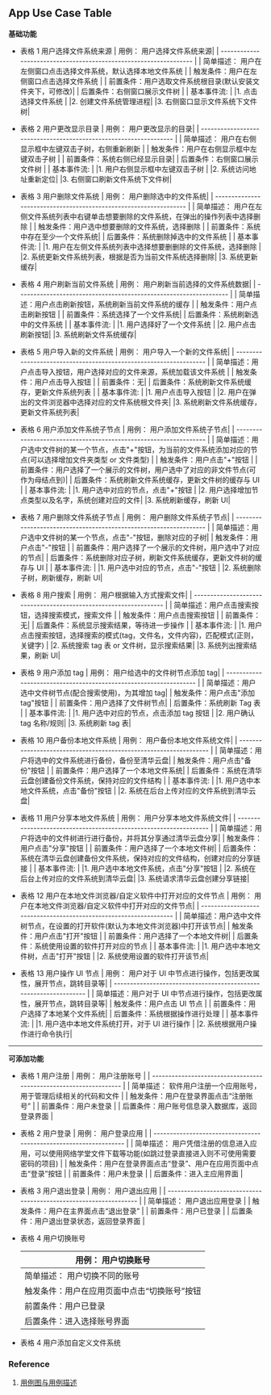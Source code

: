 ## App Use Case Table

**基础功能**

- 表格 1 用户选择文件系统来源
  | 用例： 用户选择文件系统来源|
  | ----------------------------------------------------------------- |
  | 简单描述： 用户在左侧窗口点击选择文件系统，默认选择本地文件系统 |
  | 触发条件：用户在左侧窗口点击选择文件系统 |
  | 前置条件：用户选取文件系统根目录(默认安装文件夹下，可修改)|
  | 后置条件：右侧窗口展示文件树 |
  | 基本事件流: |
  |1. 点击选择文件系统 |
  |2. 创建文件系统管理进程|
  |3. 右侧窗口显示文件系统下文件树|

- 表格 2 用户更改显示目录
  | 用例： 用户更改显示的目录|
  | ----------------------------------------------------------------- |
  | 简单描述： 用户在右侧显示框中左键双击子树，右侧重新刷新 |
  | 触发条件：用户在右侧显示框中左键双击子树 |
  | 前置条件：系统右侧已经显示目录|
  | 后置条件：右侧窗口展示文件树 |
  | 基本事件流: |
  |1. 用户右侧显示框中左键双击子树 |
  |2. 系统访问地址重新定位|
  |3. 右侧窗口刷新文件系统下文件树|

- 表格 3 用户删除文件系统
  | 用例： 用户删除选中的文件系统|
  | ----------------------------------------------------------------- |
  | 简单描述： 用户在左侧文件系统列表中右键单击想要删除的文件系统，在弹出的操作列表中选择删除 |
  | 触发条件：用户选中想要删除的文件系统，选择删除 |
  | 前置条件：系统中存在至少一个文件系统|
  | 后置条件：系统删除掉选中的文件系统 |
  | 基本事件流: |
  |1. 用户在左侧文件系统列表中选择想要删删除的文件系统，选择删除 |
  |2. 系统更新文件系统列表，根据是否为当前文件系统选择删除|
  |3. 系统更新缓存|

- 表格 4 用户刷新当前文件系统
  | 用例： 用户刷新当前选择的文件系统数据|
  | ----------------------------------------------------------------- |
  | 简单描述：用户点击刷新按钮，系统刷新当前文件系统的缓存 |
  | 触发条件：用户点击刷新按钮 |
  | 前置条件：系统选择了一个文件系统|
  | 后置条件：系统刷新选中的文件系统 |
  | 基本事件流: |
  |1. 用户选择好了一个文件系统 |
  |2. 用户点击刷新按钮|
  |3. 系统刷新文件系统缓存|

- 表格 5 用户导入新的文件系统
  | 用例： 用户导入一个新的文件系统|
  | ----------------------------------------------------------------- |
  | 简单描述：用户点击导入按钮，用户选择对应的文件来源，系统加载该文件系统 |
  | 触发条件：用户点击导入按钮 |
  | 前置条件：无|
  | 后置条件：系统刷新文件系统缓存，更新文件系统列表 |
  | 基本事件流: |
  |1. 用户点击导入按钮 |
  |2. 用户在弹出的文件浏览器中选择对应的文件系统根文件夹|
  |3. 系统刷新文件系统缓存，更新文件系统列表|

- 表格 6 用户添加文件系统子节点
  | 用例： 用户添加文件系统子节点|
  | ----------------------------------------------------------------- |
  | 简单描述：用户选中文件树的某一个节点，点击"+"按钮，为当前的文件系统添加对应的节点(可以选择增加文件夹类型 or 文件类型) |
  | 触发条件：用户点击"+"按钮 |
  | 前置条件：用户选择了一个展示的文件树，用户选中了对应的非文件节点(可作为母结点到)|
  | 后置条件：系统刷新文件系统缓存，更新文件树的缓存与 UI |
  | 基本事件流: |
  |1. 用户选中对应的节点，点击"+"按钮 |
  |2. 用户选择增加节点类型以及名字，系统创建对应的文件|
  |3. 系统刷新缓存，刷新 UI|

- 表格 7 用户删除文件系统子节点
  | 用例： 用户删除文件系统子节点|
  | ----------------------------------------------------------------- |
  | 简单描述：用户选中文件树的某一个节点，点击"-"按钮，删除对应的子树|
  | 触发条件：用户点击"-"按钮 |
  | 前置条件：用户选择了一个展示的文件树，用户选中了对应的节点|
  | 后置条件：系统删除对应子树，刷新文件系统缓存，更新文件树的缓存与 UI |
  | 基本事件流: |
  |1. 用户选中对应的节点，点击"-"按钮 |
  |2. 系统删除子树，刷新缓存，刷新 UI|

- 表格 8 用户搜索
  | 用例： 用户根据输入方式搜索文件|
  | ----------------------------------------------------------------- |
  | 简单描述：用户点击搜索按钮，选择搜索模式，搜索文件 |
  | 触发条件：用户点击搜索按钮 |
  | 前置条件：无|
  | 后置条件：系统显示搜索结果，等待进一步操作 |
  | 基本事件流: |
  |1. 用户点击搜索按钮，选择搜索的模式(tag，文件名，文件内容)，匹配模式(正则，关键字) |
  |2. 系统搜索 tag 表 or 文件树，显示搜索结果|
  |3. 系统列出搜索结果，刷新 UI|

- 表格 9 用户添加 tag
  | 用例： 用户给选中的文件树节点添加 tag|
  | ----------------------------------------------------------------- |
  | 简单描述：用户选中文件树节点(配合搜索使用)，为其增加 tag|
  | 触发条件：用户点击"添加 tag"按钮 |
  | 前置条件：用户选择了文件树节点|
  | 后置条件：系统刷新 Tag 表 |
  | 基本事件流: |
  |1. 用户选中对应的节点，点击添加 tag 按钮 |
  |2. 用户确认 tag 名称/规则|
  |3. 系统刷新 tag 表|

- 表格 10 用户备份本地文件系统
  | 用例： 用户备份本地文件系统文件|
  | ----------------------------------------------------------------- |
  | 简单描述：用户将选中的文件系统进行备份，备份至清华云盘|
  | 触发条件：用户点击"备份"按钮 |
  | 前置条件：用户选择了一个本地文件系统|
  | 后置条件：系统在清华云盘创建备份文件系统，保持对应的文件结构 |
  | 基本事件流: |
  |1. 用户选中本地文件系统，点击"备份"按钮 |
  |2. 系统在后台上传对应的文件系统到清华云盘|

- 表格 11 用户分享本地文件系统
  | 用例： 用户分享本地文件系统文件|
  | ----------------------------------------------------------------- |
  | 简单描述：用户将选中的文件树进行进行备份，并将其分享通过清华云盘分享|
  | 触发条件：用户点击"分享"按钮 |
  | 前置条件：用户选择了一个本地文件树|
  | 后置条件：系统在清华云盘创建备份文件系统，保持对应的文件结构，创建对应的分享链接 |
  | 基本事件流: |
  |1. 用户选中本地文件系统，点击"分享"按钮 |
  |2. 系统在后台上传对应的文件系统到清华云盘|
  |3. 系统请求清华云盘创建分享链接|

- 表格 12 用户在本地文件浏览器/自定义软件中打开对应的文件节点
  | 用例： 用户在本地文件浏览器/自定义软件中打开对应的文件节点|
  | ----------------------------------------------------------------- |
  | 简单描述：用户选中文件树节点，在设置的打开软件(默认为本地文件浏览器)中打开该节点|
  | 触发条件：用户点击"打开"按钮 |
  | 前置条件：用户选择了一个本地文件树|
  | 后置条件：系统使用设置的软件打开对应的节点 |
  | 基本事件流: |
  |1. 用户选中本地文件树，点击"打开"按钮 |
  |2. 系统使用设置的软件打开该节点|

- 表格 13 用户操作 UI 节点
  | 用例： 用户对于 UI 中节点进行操作，包括更改属性，展开节点，跳转目录等|
  | ----------------------------------------------------------------- |
  | 简单描述：用户对于 UI 中节点进行操作，包括更改属性，展开节点，跳转目录等|
  | 触发条件：用户点击 UI 节点 |
  | 前置条件：用户选择了本地某个文件系统|
  | 后置条件：系统根据操作进行处理 |
  | 基本事件流: |
  |1. 用户选中本地文件系统打开，对于 UI 进行操作 |
  |2. 系统根据用户操作进行命令执行|

---

**可添加功能**

- 表格 1 用户注册
  | 用例： 用户注册账号 |
  | ----------------------------------------------------------------- |
  | 简单描述： 软件用户注册一个应用账号，用于管理后续相关的代码和文件 |
  | 触发条件：用户在登录界面点击“注册账号” |
  | 前置条件：用户未登录 |
  | 后置条件：用户账号信息录入数据库，返回登录界面 |

- 表格 2 用户登录
  | 用例： 用户登录应用 |
  | ----------------------------------------------------------------- |
  | 简单描述： 用户凭借注册的信息进入应用，可以使用网络学堂文件下载等功能(如跳过登录直接进入则不可使用需要密码的项目) |
  | 触发条件：用户在登录界面点击“登录”、用户在应用页面中点击“登录”按钮 |
  | 前置条件：用户未登录 |
  | 后置条件：进入主应用界面 |

- 表格 3 用户退出登录
  | 用例： 用户退出应用 |
  | ----------------------------------------------------------------- |
  | 简单描述： 用户退出应用登录 |
  | 触发条件：用户在主界面点击“退出登录” |
  | 前置条件：用户已登录 |
  | 后置条件：用户退出登录状态，返回登录界面 |

- 表格 4 用户切换账号

  | 用例： 用户切换账号                          |
  | -------------------------------------------- |
  | 简单描述： 用户切换不同的账号                |
  | 触发条件：用户在应用页面中点击“切换账号”按钮 |
  | 前置条件：用户已登录                         |
  | 后置条件：进入选择账号界面                   |

- 表格 4 用户添加自定义文件系统

### Reference

1. [用例图与用例描述](https://www.jianshu.com/p/e1ff96af7e8c)
